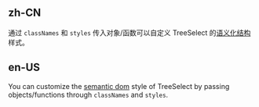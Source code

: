 ## zh-CN

通过 `classNames` 和 `styles` 传入对象/函数可以自定义 TreeSelect 的[语义化结构](#semantic-dom)样式。

## en-US

You can customize the [semantic dom](#semantic-dom) style of TreeSelect by passing objects/functions through `classNames` and `styles`.

